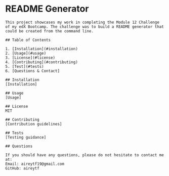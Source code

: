# README Generator

    This project showcases my work in completing the Module 12 Challenge of my edX Bootcamp. The challenge was to build a README generator that could be created from the command line.

    ## Table of Contents

    1. [Installation](#installation)
    2. [Usage](#usage)
    3. [License](#license)
    4. [Contributing](#contributing)
    5. [Test](#tests)
    6. [Questions & Contact]

    ## Installation
    [Installation]

    ## Usage
    [Usage]

    ## License 
    MIT

    ## Contributing
    [Contribution guidelines]

    ## Tests
    [Testing guidance]

    ## Questions

    If you should have any questions, please do not hesitate to contact me at:
    Email: aireytf19@gmail.com
    GitHub: aireytf
  
  